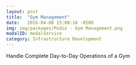 ```yaml
---
layout: post
title:  "Gym Management"
date:   2016-04-08 15:08:10 -0500
img: img/packages/Podio - Gym Management.png
modalID: modalService
category: Infrastructure Development
---
```

Handle Complete Day-to-Day Operations of a Gym
<form action="" method="POST">
  <script
    src="https://checkout.stripe.com/checkout.js" class="stripe-button"
    data-key="pk_live_eoqffBa4Ls4GxY7Rk6PbwrwJ"
    data-amount="200000"
    data-name="Podio - Service"
    data-description="Handle Complete Day-to-Day Operations of a Service Company"
    data-image="https://s3.amazonaws.com/levlup.co/128x128.png"
    data-locale="auto">
  </script>
</form>